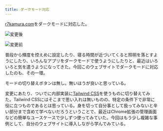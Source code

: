 ```yaml
---
title: ダークモード対応
---
```

[r7kamura.com](https://r7kamura.com/)をダークモードに対応した。

![](https://lh4.googleusercontent.com/0paq9Aqq0le8IZ3uwJoW4tN66YYpP1BP3LzQg88F1UBNd-aMft1a61OCZxevCVDTBSQv7BOYdjcgKxS1gKTjvijm3fuTcjtFa0ITbQYXxJcVuTy_tUsQW4lNSsjlKqGv7q72B6J_2zQaWDIhFFyT2g "変更後")

![](https://lh6.googleusercontent.com/MQTNpNSzQacIhNEuDSfFoh44fV0shDUkAXh8Thi-EKMTwqj9b0q3MWLsTC7BbaZU8UMjTIT4o5lHvpT0TjO8w5Z4EGZhaIbh4pD9Ui06Y2xh1l5y58uY9RT1q86uFvx6lLxBUaik87dEBErHK9Bcqw "変更前")

普段から輝度を控えめに設定したり、寝る時間が近づいてくると照明を落とすようにしたり、いろんなアプリをダークモードで使うようにしたりと、最近はいろいろと気を遣うようになってきた。今回このウェブサイトでダークモードに対応したのも、その一環。

モードの切り替えボタンは無し。無いほうが良いと思っている。

変更にあたり、ついでに内部実装に[Tailwind CSS](https://tailwindcss.com/)を使うものに切り替えてみた。Tailwind CSSにはそこまで思い入れは無いものの、特定の条件下で非常に役に立つものであるとは思っている。身を切って自分事として扱ってみないと辛い部分まで含めて学べないだろうということで、最近はChrome拡張の管理画面などの簡単なユースケースで少しずつ使ってみていた。今回はもう少し複雑な事例として、自分のウェブサイトに導入しながら学んでみている。
